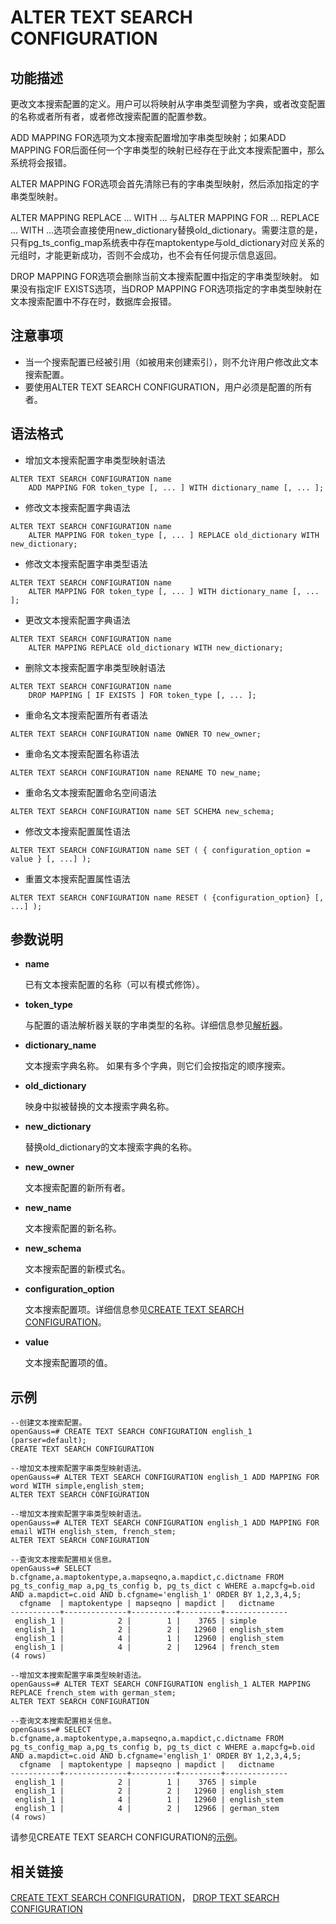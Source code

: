 # ALTER TEXT SEARCH CONFIGURATION<a name="ZH-CN_TOPIC_0289900161"></a>

## 功能描述<a name="zh-cn_topic_0283137411_zh-cn_topic_0237122079_zh-cn_topic_0059778328_s9adfe253d8074dff8561df762ecd7460"></a>

更改文本搜索配置的定义。用户可以将映射从字串类型调整为字典，或者改变配置的名称或者所有者，或者修改搜索配置的配置参数。

ADD MAPPING FOR选项为文本搜索配置增加字串类型映射；如果ADD MAPPING FOR后面任何一个字串类型的映射已经存在于此文本搜索配置中，那么系统将会报错。

ALTER MAPPING FOR选项会首先清除已有的字串类型映射，然后添加指定的字串类型映射。

ALTER MAPPING REPLACE ... WITH ... 与ALTER MAPPING FOR ... REPLACE ... WITH ...选项会直接使用new\_dictionary替换old\_dictionary。需要注意的是，只有pg\_ts\_config\_map系统表中存在maptokentype与old\_dictionary对应关系的元组时，才能更新成功，否则不会成功，也不会有任何提示信息返回。

DROP MAPPING FOR选项会删除当前文本搜索配置中指定的字串类型映射。 如果没有指定IF EXISTS选项，当DROP MAPPING FOR选项指定的字串类型映射在文本搜索配置中不存在时，数据库会报错。

## 注意事项<a name="zh-cn_topic_0283137411_zh-cn_topic_0237122079_zh-cn_topic_0059778328_s269e65b549b14fc7b0350b5ff9c25722"></a>

-   当一个搜索配置已经被引用（如被用来创建索引），则不允许用户修改此文本搜索配置。
-   要使用ALTER TEXT SEARCH CONFIGURATION，用户必须是配置的所有者。

## 语法格式<a name="zh-cn_topic_0283137411_zh-cn_topic_0237122079_zh-cn_topic_0059778328_s4d87827fb0cf409aabcd17379f82b1c3"></a>

-   增加文本搜索配置字串类型映射语法

```
ALTER TEXT SEARCH CONFIGURATION name 
    ADD MAPPING FOR token_type [, ... ] WITH dictionary_name [, ... ];
```

-   修改文本搜索配置字典语法

```
ALTER TEXT SEARCH CONFIGURATION name 
    ALTER MAPPING FOR token_type [, ... ] REPLACE old_dictionary WITH new_dictionary;
```

-   修改文本搜索配置字串类型语法

```
ALTER TEXT SEARCH CONFIGURATION name
    ALTER MAPPING FOR token_type [, ... ] WITH dictionary_name [, ... ];
```

-   更改文本搜索配置字典语法

```
ALTER TEXT SEARCH CONFIGURATION name
    ALTER MAPPING REPLACE old_dictionary WITH new_dictionary;
```

-   删除文本搜索配置字串类型映射语法

```
ALTER TEXT SEARCH CONFIGURATION name
    DROP MAPPING [ IF EXISTS ] FOR token_type [, ... ];
```

-   重命名文本搜索配置所有者语法

```
ALTER TEXT SEARCH CONFIGURATION name OWNER TO new_owner;
```

-   重命名文本搜索配置名称语法

```
ALTER TEXT SEARCH CONFIGURATION name RENAME TO new_name;
```

-   重命名文本搜索配置命名空间语法

```
ALTER TEXT SEARCH CONFIGURATION name SET SCHEMA new_schema;
```

-   修改文本搜索配置属性语法

```
ALTER TEXT SEARCH CONFIGURATION name SET ( { configuration_option = value } [, ...] );
```

-   重置文本搜索配置属性语法

```
ALTER TEXT SEARCH CONFIGURATION name RESET ( {configuration_option} [, ...] );
```

## 参数说明<a name="zh-cn_topic_0283137411_zh-cn_topic_0237122079_zh-cn_topic_0059778328_sf1c3321032274c75b33ec6927629ba5a"></a>

-   **name**

    已有文本搜索配置的名称（可以有模式修饰）。

-   **token\_type**

    与配置的语法解析器关联的字串类型的名称。详细信息参见[解析器](解析器.md)。

-   **dictionary\_name**

    文本搜索字典名称。 如果有多个字典，则它们会按指定的顺序搜索。

-   **old\_dictionary**

    映身中拟被替换的文本搜索字典名称。

-   **new\_dictionary**

    替换old\_dictionary的文本搜索字典的名称。

-   **new\_owner**

    文本搜索配置的新所有者。

-   **new\_name**

    文本搜索配置的新名称。

-   **new\_schema**

    文本搜索配置的新模式名。

-   **configuration\_option**

    文本搜索配置项。详细信息参见[CREATE TEXT SEARCH CONFIGURATION](CREATE-TEXT-SEARCH-CONFIGURATION.md)。

-   **value**

    文本搜索配置项的值。


## 示例<a name="zh-cn_topic_0283137411_zh-cn_topic_0237122079_zh-cn_topic_0059778328_s5e2c22ccd01e485788ada368262a3447"></a>

```
--创建文本搜索配置。
openGauss=# CREATE TEXT SEARCH CONFIGURATION english_1 (parser=default);
CREATE TEXT SEARCH CONFIGURATION

--增加文本搜索配置字串类型映射语法。
openGauss=# ALTER TEXT SEARCH CONFIGURATION english_1 ADD MAPPING FOR word WITH simple,english_stem;
ALTER TEXT SEARCH CONFIGURATION

--增加文本搜索配置字串类型映射语法。
openGauss=# ALTER TEXT SEARCH CONFIGURATION english_1 ADD MAPPING FOR email WITH english_stem, french_stem;
ALTER TEXT SEARCH CONFIGURATION

--查询文本搜索配置相关信息。
openGauss=# SELECT b.cfgname,a.maptokentype,a.mapseqno,a.mapdict,c.dictname FROM pg_ts_config_map a,pg_ts_config b, pg_ts_dict c WHERE a.mapcfg=b.oid AND a.mapdict=c.oid AND b.cfgname='english_1' ORDER BY 1,2,3,4,5;
  cfgname  | maptokentype | mapseqno | mapdict |   dictname   
-----------+--------------+----------+---------+--------------
 english_1 |            2 |        1 |    3765 | simple
 english_1 |            2 |        2 |   12960 | english_stem
 english_1 |            4 |        1 |   12960 | english_stem
 english_1 |            4 |        2 |   12964 | french_stem
(4 rows)

--增加文本搜索配置字串类型映射语法。
openGauss=# ALTER TEXT SEARCH CONFIGURATION english_1 ALTER MAPPING REPLACE french_stem with german_stem;
ALTER TEXT SEARCH CONFIGURATION

--查询文本搜索配置相关信息。
openGauss=# SELECT b.cfgname,a.maptokentype,a.mapseqno,a.mapdict,c.dictname FROM pg_ts_config_map a,pg_ts_config b, pg_ts_dict c WHERE a.mapcfg=b.oid AND a.mapdict=c.oid AND b.cfgname='english_1' ORDER BY 1,2,3,4,5;
  cfgname  | maptokentype | mapseqno | mapdict |   dictname   
-----------+--------------+----------+---------+--------------
 english_1 |            2 |        1 |    3765 | simple
 english_1 |            2 |        2 |   12960 | english_stem
 english_1 |            4 |        1 |   12960 | english_stem
 english_1 |            4 |        2 |   12966 | german_stem
(4 rows)
```

请参见CREATE TEXT SEARCH CONFIGURATION的[示例](CREATE-TEXT-SEARCH-CONFIGURATION.md#zh-cn_topic_0283137399_zh-cn_topic_0237122121_zh-cn_topic_0059777835_sc3a4aef5c0c0420eaf5a2e67097004a2)。

## 相关链接<a name="zh-cn_topic_0283137411_zh-cn_topic_0237122079_zh-cn_topic_0059778328_sb5eacaaa1ba74a8abb0193ac98c34512"></a>

[CREATE TEXT SEARCH CONFIGURATION](CREATE-TEXT-SEARCH-CONFIGURATION.md)，  [DROP TEXT SEARCH CONFIGURATION](DROP-TEXT-SEARCH-CONFIGURATION.md)

